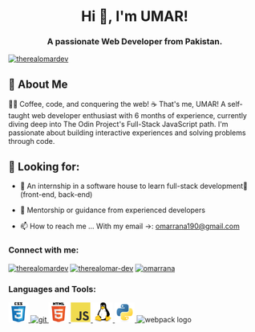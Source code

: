 <h1 align="center">Hi 👋, I'm UMAR!</h1>
<h3 align="center">A passionate Web Developer from Pakistan.</h3>


<p align="left"> <a href="https://twitter.com/therealomardev" target="blank"><img src="https://img.shields.io/twitter/follow/therealomardev?logo=twitter&style=for-the-badge" alt="therealomardev" /></a> </p>

## 🚀 About Me
🙋‍♂️ Coffee, code, and conquering the web! ☕ That's me, UMAR! A self-taught web developer enthusiast with 6 months of experience, currently diving deep into The Odin Project's Full-Stack JavaScript path. I'm passionate about building interactive experiences and solving problems through code.


## 👀 Looking for:
- 🚨 An internship in a software house to learn full-stack development🚀 (front-end, back-end)

- 🫅 Mentorship or guidance from experienced developers

- 📫 How to reach me ... With my email →: omarrana190@gmail.com

<h3 align="left">Connect with me:</h3>
<p align="left">
<a href="https://twitter.com/therealomardev" target="blank"><img align="center" src="https://raw.githubusercontent.com/rahuldkjain/github-profile-readme-generator/master/src/images/icons/Social/twitter.svg" alt="therealomardev" height="30" width="40" /></a>
<a href="https://linkedin.com/in/therealomar-dev" target="blank"><img align="center" src="https://raw.githubusercontent.com/rahuldkjain/github-profile-readme-generator/master/src/images/icons/Social/linked-in-alt.svg" alt="therealomar-dev" height="30" width="40" /></a>
<a href="https://www.leetcode.com/omarrana" target="blank"><img align="center" src="https://raw.githubusercontent.com/rahuldkjain/github-profile-readme-generator/master/src/images/icons/Social/leet-code.svg" alt="omarrana" height="30" width="40" /></a>
</p>

<h3 align="left">Languages and Tools:</h3>
<p align="left"> <a href="https://www.w3schools.com/css/" target="_blank" rel="noreferrer"> <img src="https://raw.githubusercontent.com/devicons/devicon/master/icons/css3/css3-original-wordmark.svg" alt="css3" width="40" height="40"/> </a> <a href="https://git-scm.com/" target="_blank" rel="noreferrer"> <img src="https://www.vectorlogo.zone/logos/git-scm/git-scm-icon.svg" alt="git" width="40" height="40"/> </a> <a href="https://www.w3.org/html/" target="_blank" rel="noreferrer"> <img src="https://raw.githubusercontent.com/devicons/devicon/master/icons/html5/html5-original-wordmark.svg" alt="html5" width="40" height="40"/> </a> <a href="https://developer.mozilla.org/en-US/docs/Web/JavaScript" target="_blank" rel="noreferrer"> <img src="https://raw.githubusercontent.com/devicons/devicon/master/icons/javascript/javascript-original.svg" alt="javascript" width="40" height="40"/> </a> <a href="https://www.linux.org/" target="_blank" rel="noreferrer"> <img src="https://raw.githubusercontent.com/devicons/devicon/master/icons/linux/linux-original.svg" alt="linux" width="40" height="40"/> </a> <a href="https://www.python.org" target="_blank" rel="noreferrer"> <img src="https://raw.githubusercontent.com/devicons/devicon/master/icons/python/python-original.svg" alt="python" width="40" height="40"/> </a> <img src="https://cdn.jsdelivr.net/gh/devicons/devicon/icons/webpack/webpack-original.svg" height="40" alt="webpack logo"  /></p>



<!---
OmarRana-dev/omarrana-dev is a ✨ special ✨ repository because its `README.md` (this file) appears on your GitHub profile.
You can click the Preview link to take a look at your changes.
--->

